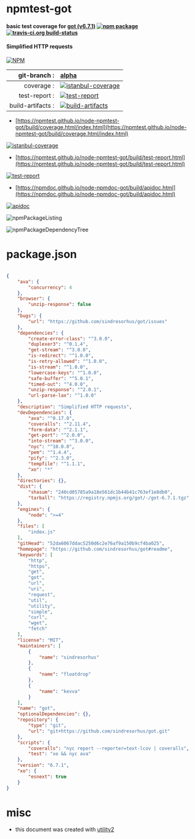 # npmtest-got

#### basic test coverage for  [got (v6.7.1)](https://github.com/sindresorhus/got#readme)  [![npm package](https://img.shields.io/npm/v/npmtest-got.svg?style=flat-square)](https://www.npmjs.org/package/npmtest-got) [![travis-ci.org build-status](https://api.travis-ci.org/npmtest/node-npmtest-got.svg)](https://travis-ci.org/npmtest/node-npmtest-got)

#### Simplified HTTP requests

[![NPM](https://nodei.co/npm/got.png?downloads=true&downloadRank=true&stars=true)](https://www.npmjs.com/package/got)

| git-branch : | [alpha](https://github.com/npmtest/node-npmtest-got/tree/alpha)|
|--:|:--|
| coverage : | [![istanbul-coverage](https://npmtest.github.io/node-npmtest-got/build/coverage.badge.svg)](https://npmtest.github.io/node-npmtest-got/build/coverage.html/index.html)|
| test-report : | [![test-report](https://npmtest.github.io/node-npmtest-got/build/test-report.badge.svg)](https://npmtest.github.io/node-npmtest-got/build/test-report.html)|
| build-artifacts : | [![build-artifacts](https://npmtest.github.io/node-npmtest-got/glyphicons_144_folder_open.png)](https://github.com/npmtest/node-npmtest-got/tree/gh-pages/build)|

- [https://npmtest.github.io/node-npmtest-got/build/coverage.html/index.html](https://npmtest.github.io/node-npmtest-got/build/coverage.html/index.html)

[![istanbul-coverage](https://npmtest.github.io/node-npmtest-got/build/screenCapture.buildCi.browser.%252Ftmp%252Fbuild%252Fcoverage.lib.html.png)](https://npmtest.github.io/node-npmtest-got/build/coverage.html/index.html)

- [https://npmtest.github.io/node-npmtest-got/build/test-report.html](https://npmtest.github.io/node-npmtest-got/build/test-report.html)

[![test-report](https://npmtest.github.io/node-npmtest-got/build/screenCapture.buildCi.browser.%252Ftmp%252Fbuild%252Ftest-report.html.png)](https://npmtest.github.io/node-npmtest-got/build/test-report.html)

- [https://npmdoc.github.io/node-npmdoc-got/build/apidoc.html](https://npmdoc.github.io/node-npmdoc-got/build/apidoc.html)

[![apidoc](https://npmdoc.github.io/node-npmdoc-got/build/screenCapture.buildCi.browser.%252Ftmp%252Fbuild%252Fapidoc.html.png)](https://npmdoc.github.io/node-npmdoc-got/build/apidoc.html)

![npmPackageListing](https://npmtest.github.io/node-npmtest-got/build/screenCapture.npmPackageListing.svg)

![npmPackageDependencyTree](https://npmtest.github.io/node-npmtest-got/build/screenCapture.npmPackageDependencyTree.svg)



# package.json

```json

{
    "ava": {
        "concurrency": 4
    },
    "browser": {
        "unzip-response": false
    },
    "bugs": {
        "url": "https://github.com/sindresorhus/got/issues"
    },
    "dependencies": {
        "create-error-class": "^3.0.0",
        "duplexer3": "^0.1.4",
        "get-stream": "^3.0.0",
        "is-redirect": "^1.0.0",
        "is-retry-allowed": "^1.0.0",
        "is-stream": "^1.0.0",
        "lowercase-keys": "^1.0.0",
        "safe-buffer": "^5.0.1",
        "timed-out": "^4.0.0",
        "unzip-response": "^2.0.1",
        "url-parse-lax": "^1.0.0"
    },
    "description": "Simplified HTTP requests",
    "devDependencies": {
        "ava": "^0.17.0",
        "coveralls": "^2.11.4",
        "form-data": "^2.1.1",
        "get-port": "^2.0.0",
        "into-stream": "^3.0.0",
        "nyc": "^10.0.0",
        "pem": "^1.4.4",
        "pify": "^2.3.0",
        "tempfile": "^1.1.1",
        "xo": "*"
    },
    "directories": {},
    "dist": {
        "shasum": "240cd05785a9a18e561dc1b44b41c763ef1e8db0",
        "tarball": "https://registry.npmjs.org/got/-/got-6.7.1.tgz"
    },
    "engines": {
        "node": ">=4"
    },
    "files": [
        "index.js"
    ],
    "gitHead": "52da6067ddac5250d6c2e76af9a150b9cf4ba025",
    "homepage": "https://github.com/sindresorhus/got#readme",
    "keywords": [
        "http",
        "https",
        "get",
        "got",
        "url",
        "uri",
        "request",
        "util",
        "utility",
        "simple",
        "curl",
        "wget",
        "fetch"
    ],
    "license": "MIT",
    "maintainers": [
        {
            "name": "sindresorhus"
        },
        {
            "name": "floatdrop"
        },
        {
            "name": "kevva"
        }
    ],
    "name": "got",
    "optionalDependencies": {},
    "repository": {
        "type": "git",
        "url": "git+https://github.com/sindresorhus/got.git"
    },
    "scripts": {
        "coveralls": "nyc report --reporter=text-lcov | coveralls",
        "test": "xo && nyc ava"
    },
    "version": "6.7.1",
    "xo": {
        "esnext": true
    }
}
```



# misc
- this document was created with [utility2](https://github.com/kaizhu256/node-utility2)
